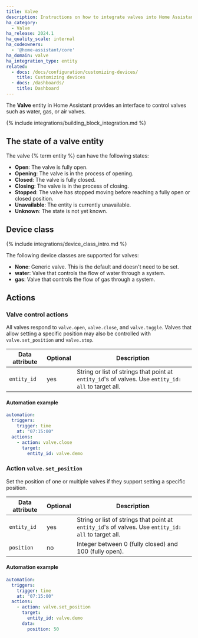 ```yaml
---
title: Valve
description: Instructions on how to integrate valves into Home Assistant.
ha_category:
  - Valve
ha_release: 2024.1
ha_quality_scale: internal
ha_codeowners:
  - '@home-assistant/core'
ha_domain: valve
ha_integration_type: entity
related:
  - docs: /docs/configuration/customizing-devices/
    title: Customizing devices
  - docs: /dashboards/
    title: Dashboard
---
```


The **Valve** entity in Home Assistant provides an interface to control valves such as water, gas, or air valves.

{% include integrations/building_block_integration.md %}

## The state of a valve entity

The valve {% term entity %} can have the following states:

- **Open**: The valve is fully open.
- **Opening**: The valve is in the process of opening.
- **Closed**: The valve is fully closed.
- **Closing**: The valve is in the process of closing.
- **Stopped**: The valve has stopped moving before reaching a fully open or closed position.
- **Unavailable**: The entity is currently unavailable.
- **Unknown**: The state is not yet known.

## Device class

{% include integrations/device_class_intro.md %}

The following device classes are supported for valves:

- **None**: Generic valve. This is the default and doesn't need to be set.
- **water**: Valve that controls the flow of water through a system.
- **gas**: Valve that controls the flow of gas through a system.

## Actions

### Valve control actions

All valves respond to `valve.open`, `valve.close`, and `valve.toggle`.
Valves that allow setting a specific position may also be controlled with `valve.set_position` and `valve.stop`.

| Data attribute | Optional | Description |
| ---------------------- | -------- | ----------- |
| `entity_id` | yes | String or list of strings that point at `entity_id`'s of valves. Use `entity_id: all` to target all.

#### Automation example

```yaml
automation:
  triggers:
    trigger: time
    at: "07:15:00"
  actions:
    - action: valve.close
      target:
        entity_id: valve.demo
```

### Action `valve.set_position`

Set the position of one or multiple valves if they support setting a specific position.

| Data attribute | Optional | Description |
| ---------------------- | -------- | ----------- |
| `entity_id` | yes | String or list of strings that point at `entity_id`'s of valves. Use `entity_id: all` to target all.
| `position` | no | Integer between 0 (fully closed) and 100 (fully open).

#### Automation example

```yaml
automation:
  triggers:
    trigger: time
    at: "07:15:00"
  actions:
    - action: valve.set_position
      target:
        entity_id: valve.demo
      data:
        position: 50
```
